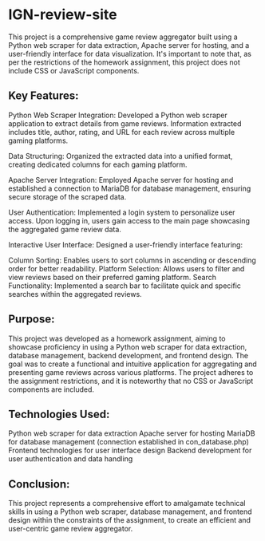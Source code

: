
# IGN-review-site

This project is a comprehensive game review aggregator built using a Python web scraper for data extraction, Apache server for hosting, and a user-friendly interface for data visualization. It's important to note that, as per the restrictions of the homework assignment, this project does not include CSS or JavaScript components.

## Key Features:

Python Web Scraper Integration: Developed a Python web scraper application to extract details from game reviews. Information extracted includes title, author, rating, and URL for each review across multiple gaming platforms.

Data Structuring: Organized the extracted data into a unified format, creating dedicated columns for each gaming platform.

Apache Server Integration: Employed Apache server for hosting and established a connection to MariaDB for database management, ensuring secure storage of the scraped data.

User Authentication: Implemented a login system to personalize user access. Upon logging in, users gain access to the main page showcasing the aggregated game review data.

Interactive User Interface: Designed a user-friendly interface featuring:

Column Sorting: Enables users to sort columns in ascending or descending order for better readability.
Platform Selection: Allows users to filter and view reviews based on their preferred gaming platform.
Search Functionality: Implemented a search bar to facilitate quick and specific searches within the aggregated reviews.

## Purpose:

This project was developed as a homework assignment, aiming to showcase proficiency in using a Python web scraper for data extraction, database management, backend development, and frontend design. The goal was to create a functional and intuitive application for aggregating and presenting game reviews across various platforms. The project adheres to the assignment restrictions, and it is noteworthy that no CSS or JavaScript components are included.

## Technologies Used:

Python web scraper for data extraction
Apache server for hosting
MariaDB for database management (connection established in con_database.php)
Frontend technologies for user interface design
Backend development for user authentication and data handling

## Conclusion:

This project represents a comprehensive effort to amalgamate technical skills in using a Python web scraper, database management, and frontend design within the constraints of the assignment, to create an efficient and user-centric game review aggregator.
